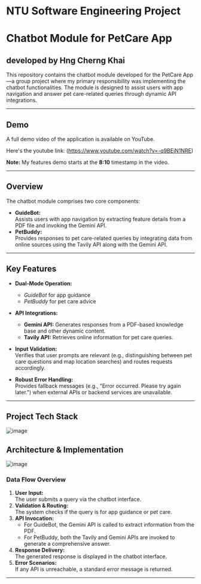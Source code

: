 # NTU Software Engineering Project
# Chatbot Module for PetCare App
## developed by Hng Cherng Khai

This repository contains the chatbot module developed for the PetCare App—a group project where my primary responsibility was implementing the chatbot functionalities. The module is designed to assist users with app navigation and answer pet care-related queries through dynamic API integrations.

---
## Demo

A full demo video of the application is available on YouTube.

Here's the youtube link: (https://www.youtube.com/watch?v=-q9BEjN1NRE)

**Note:** My features demo starts at the **8:10** timestamp in the video.

---

## Overview

The chatbot module comprises two core components:

- **GuideBot:**  
  Assists users with app navigation by extracting feature details from a PDF file and invoking the Gemini API.  
- **PetBuddy:**  
  Provides responses to pet care-related queries by integrating data from online sources using the Tavily API along with the Gemini API.

---

## Key Features

- **Dual-Mode Operation:**  
  - *GuideBot* for app guidance  
  - *PetBuddy* for pet care advice

- **API Integrations:**  
  - **Gemini API:** Generates responses from a PDF-based knowledge base and other dynamic content.  
  - **Tavily API:** Retrieves online information for pet care queries.

- **Input Validation:**  
  Verifies that user prompts are relevant (e.g., distinguishing between pet care questions and map location searches) and routes requests accordingly.

- **Robust Error Handling:**  
  Provides fallback messages (e.g., "Error occurred. Please try again later.") when external APIs or backend services are unavailable.

---
## Project Tech Stack
![image](https://github.com/user-attachments/assets/2aa44cc4-2161-4361-bc2e-8150c515a556)

## Architecture & Implementation
![image](https://github.com/user-attachments/assets/a64b9679-46ad-42c7-a1af-22986bd58f94)


### Data Flow Overview
1. **User Input:**  
   The user submits a query via the chatbot interface.
2. **Validation & Routing:**  
   The system checks if the query is for app guidance or pet care.
3. **API Invocation:**  
   - For GuideBot, the Gemini API is called to extract information from the PDF.
   - For PetBuddy, both the Tavily and Gemini APIs are invoked to generate a comprehensive answer.
4. **Response Delivery:**  
   The generated response is displayed in the chatbot interface.
5. **Error Scenarios:**  
   If any API is unreachable, a standard error message is returned.

---


